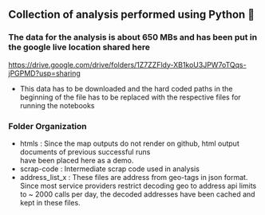 
## Collection of analysis performed using Python :snake:

### The data for the analysis is about 650 MBs and has been put in the google live location shared here
    	
https://drive.google.com/drive/folders/1Z7ZZFldy-XB1koU3JPW7oTQqs-jPGPMD?usp=sharing 
	    											 
 - This data has to be downloaded and the hard coded paths in the beginning of the file has to be
   replaced with the respective files for running the notebooks		

### Folder Organization

 -  htmls   	  :  Since the map outputs do not render on github, html output documents of previous successful runs  
         	    have been placed here as a demo.  
 - scrap-code     : Intermediate scrap code used in analysis 
 - address_list_x : These files are address from geo-tags in json format. Since most service providers restrict
	   		  decoding geo to address api limits to ~ 2000 calls per day, the decoded addresses have been cached 
			  and kept in these files.
		  
